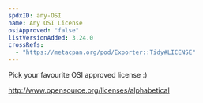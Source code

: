 ```yaml
---
spdxID: any-OSI
name: Any OSI License
osiApproved: "false"
listVersionAdded: 3.24.0
crossRefs: 
  - "https://metacpan.org/pod/Exporter::Tidy#LICENSE"
---
```


Pick your favourite OSI approved license :)

http://www.opensource.org/licenses/alphabetical
